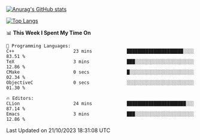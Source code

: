 [![Anurag's GitHub stats](https://github-readme-stats.vercel.app/api?username=wugouzi&count_private=true)](https://github.com/anuraghazra/github-readme-stats)

[![Top Langs](https://github-readme-stats.vercel.app/api/top-langs/?username=wugouzi&layout=compact&count_private=true&hide=html)](https://github.com/anuraghazra/github-readme-stats)

<!--START_SECTION:waka-->
📊 **This Week I Spent My Time On** 

```text
💬 Programming Languages: 
C++                      23 mins             █████████████████████░░░░   83.51 % 
TeX                      3 mins              ███░░░░░░░░░░░░░░░░░░░░░░   12.86 % 
CMake                    0 secs              █░░░░░░░░░░░░░░░░░░░░░░░░   02.34 % 
ObjectiveC               0 secs              ░░░░░░░░░░░░░░░░░░░░░░░░░   01.30 % 

🔥 Editors: 
CLion                    24 mins             ██████████████████████░░░   87.14 % 
Emacs                    3 mins              ███░░░░░░░░░░░░░░░░░░░░░░   12.86 % 
```


 Last Updated on 21/10/2023 18:31:08 UTC
<!--END_SECTION:waka-->

<!--
**wugouzi/wugouzi** is a ✨ _special_ ✨ repository because its `README.md` (this file) appears on your GitHub profile.

Here are some ideas to get you started:

- 🔭 I’m currently working on ...
- 🌱 I’m currently learning ...
- 👯 I’m looking to collaborate on ...
- 🤔 I’m looking for help with ...
- 💬 Ask me about ...
- 📫 How to reach me: ...
- 😄 Pronouns: ...
- ⚡ Fun fact: ...
-->
